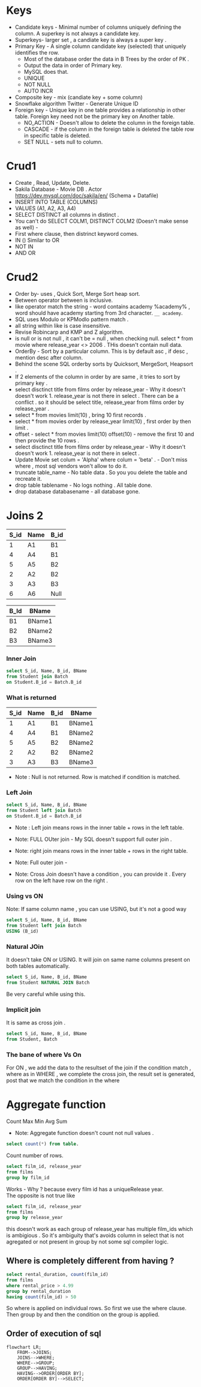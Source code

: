 # Keys
- Candidate keys - Minimal number of columns uniquely defining the column. A superkey is not always a candidate key. 
- Superkeys- larger set , a candiate key is always a super key .
- Primary Key - A single column candidate key (selected) that uniquely identifies the row.
  - Most of the database order the data in B Trees by the order of PK .
  - Output the data in order of Primary key.
  - MySQL does that.
  - UNIQUE
  - NOT NULL
  - AUTO INCR
- Composite key - mix (candiate key + some column)
- Snowflake algorithm Twitter - Generate Unique ID
- Foreign key - Unique key in one table provides a relationship in other table.  Foreign key need not be the primary key on Another table.
  - NO_ACTION - Doesn't allow to delete the column in the foreign table.
  - CASCADE - if the column in the foreign table is deleted the table row in specific table is deleted.
  - SET NULL - sets null to column.

 # Crud1

 - Create , Read, Update, Delete.
 - Sakila Database - Movie DB . Actor https://dev.mysql.com/doc/sakila/en/ (Schema + Datafile)
 - INSERT INTO TABLE (COLUMNS)
 - VALUES (A1, A2, A3, A4)
 - SELECT DISTINCT all columns in distinct .
 - You can't do SELECT COLM1, DISTINCT COLM2 (Doesn't make sense as well) -
 - First where clause, then distrinct keyword comes.
 - IN () Similar to OR
 - NOT IN
 - AND OR

# Crud2

- Order by-  uses , Quick Sort, Merge Sort heap sort.
- Between operator between is inclusive.
- like operator match the string  - word contains academy %academy% , word should have academy starting from 3rd character. `__ academy`. 
- SQL uses Modulo or KPModlo pattern match .
- all string within like is case insensitive.
- Revise Robincarp and KMP and Z algorithm. 
- is null or is not null , it can't be = null , when checking null.  select * from movie where release_year <> 2006 . THis doesn't contain null data.
- OrderBy - Sort by a particular column.  This is by default asc , if desc , mention desc after column.
- Behind the scene SQL orderby sorts by Quicksort, MergeSort, Heapsort .
- If 2 elements of the column in order by are same , it tries to sort by primary key .
- select disctinct title from films order by release_year  - Why it doesn't doesn't work 1. release_year is not there in select .   There can be a conflict .  so it should be select title, release_year from films order by release_year .
- select * from movies limit(10) , bring 10 first records .
- select * from movies order by release_year limit(10)  , first order by then limit .
- offset - select * from movies limit(10) offset(10) - remove the first 10 and then provide the 10 rows .
- select disctinct title from films order by release_year  - Why it doesn't doesn't work 1. release_year is not there in select .
- Update Movie set colum = 'Alpha' where colum = 'beta' . - Don't miss where , most sql vendors won't allow to do it.
- truncate table_name - No table data . So you you delete the table and recreate it.
- drop table tablename - No logs nothing . All table done.
- drop database databasename - all database gone.

# Joins 2 

| S_id     | Name  |B_id   |            
| -------- | ----- |-------|
| 1        | A1    |B1     |
| 4        | A4    |B1     |
| 5        | A5    |B2     |
| 2        | A2    |B2     |
| 3        | A3    |B3     |
| 6        | A6    |Null   |


| B_Id     | BName |  
| -------- | ----- |
| B1       | BName1|
| B2       | BName2|
| B3       | BName3|

### Inner Join
```sql
select S_id, Name, B_id, BName
from Student join Batch
on Student.B_id = Batch.B_id
```
### What is returned 

| S_id     | Name  |B_id   |BName   |          
| -------- | ----- |-------|--------|
| 1        | A1    |B1     |BName1  |
| 4        | A4    |B1     |BName2  |
| 5        | A5    |B2     |BName2  |
| 2        | A2    |B2     |BName2  |
| 3        | A3    |B3     |BName3  |
* Note : Null is not returned.  Row is matched if condition is matched.
### Left Join
```sql
select S_id, Name, B_id, BName
from Student left join Batch
on Student.B_id = Batch.B_id
```
* Note : Left join means rows in the inner table + rows in the left table.

* Note: FULL OUter join - My SQL doesn't support full outer join .
* Note: right join means rows in the inner table + rows in the right table.
* Note: Full outer join -  
* Note: Cross Join doesn't have a condition  , you can provide it .  Every row on the left have row on the right .




### Using vs ON 
Note:  If same column name , you can use USING, but it's not a good way
```sql
select S_id, Name, B_id, BName
from Student left join Batch
USING (B_id)
```
### Natural JOin 
It doesn't take ON or USING. It will join on same name columns present on both tables automatically. 
```sql
select S_id, Name, B_id, BName
from Student NATURAL JOIN Batch
```
Be very careful while using this. 

### Implicit join 
 It is same as cross join .  
```sql
select S_id, Name, B_id, BName
from Student, Batch
```
### The bane of where Vs On 
For ON , we add the data to the resultset of the join if the condition match , where as in WHERE , we complete the cross join, the result set is generated, post that we match the condition in the where 

# Aggregate function 

Count
Max
Min 
Avg
Sum 

* Note:  Aggregate function doesn't count not null values .
```sql
select count(*) from table. 
```
Count number of rows. 


```sql
select film_id, release_year
from films
group by film_id
```
Works - Why ? because every film id has a uniqueRelease year.  
The opposite is not true like

```sql
select film_id, release_year
from films
group by release_year
```
this doesn't work as each group of release_year has multiple film_ids which is ambigious . 
So it's ambiguity that's avoids column in select that is not agregated or not present in group by not some sql compiler logic. 

## Where is completely different from having  ?

```sql
select rental_duration, count(film_id)
from films
where rental_price > 4.99
group by rental_duration
having count(film_id) > 50
```
So where is applied on individual rows. So first we use the where clause. Then group by and then the condition on the group is applied. 

## Order of execution of sql 

```mermaid
flowchart LR;
    FROM-->JOINS;
    JOINS-->WHERE;
    WHERE-->GROUP;
    GROUP-->HAVING;
    HAVING-->ORDER[ORDER BY];
    ORDER[ORDER BY]-->SELECT;
```







